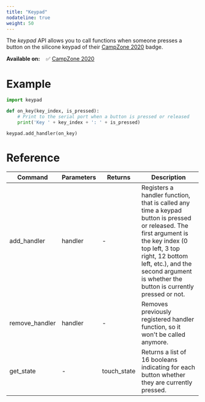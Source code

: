 ```yaml
---
title: "Keypad"
nodateline: true
weight: 50
---
```



The *keypad* API allows you to call functions when someone presses a button on the silicone keypad of their [CampZone 2020](/docs/badges/campzone-2020/) badge.

**Available on:** &nbsp;&nbsp; ✅ [CampZone 2020](/docs/badges/campzone-2020/)


# Example

```python
import keypad

def on_key(key_index, is_pressed):
    # Print to the serial port when a button is pressed or released
    print('Key ' + key_index + ': ' + is_pressed)

keypad.add_handler(on_key)
```

# Reference

| Command            | Parameters                 | Returns | Description                                                                      |
| ------------------ | -------------------------- | ------- | -------------------------------------------------------------------------------- |
| add_handler        | handler                    | - | Registers a handler function, that is called any time a keypad button is pressed or released. The first argument is the key index (0 top left, 3 top right, 12 bottom left, etc.), and the second argument is whether the button is currently pressed or not.                                                    |
| remove_handler     | handler                    | - | Removes previously registered handler function, so it won't be called anymore.                                                    |
| get_state          | -                          | touch_state | Returns a list of 16 booleans indicating for each button whether they are currently pressed.                                                    |
